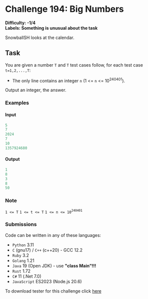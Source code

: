 # Challenge 194: Big Numbers

**Difficulty: -1/4  
Labels: Something is unusual about the task**

SnowballSH looks at the calendar.

## Task

You are given a number `T` and `T` test cases follow, for each test case `t=1,2,...,T`:

- The only line contains an integer `n` (1 <= `n` <= 10<sup>240401</sup>).

Output an integer, the answer.

### Examples

#### Input

```rust
5
7
2024
7
10
1357924680
```

#### Output

```rust
‌1
8
3
8
50
```

### Note

`1 <= T`
`1 <= t <= T`
`1 <= n <= 10`<sup>`240401`</sup>

### Submissions

Code can be written in any of these languages:

- `Python` 3.11
- `C` (gnu17) / `C++` (c++20) - GCC 12.2
- `Ruby` 3.2
- `Golang` 1.21
- `Java` 19 (Open JDK) - use **"class Main"!!!**
- `Rust` 1.72
- `C#` 11 (.Net 7.0)
- `JavaScript` ES2023 (Node.js 20.6)

To download tester for this challenge click [here](https://downgit.github.io/#/home?url=https://github.com/Pomroka/TWT_Challenges_Tester/tree/main/Challenge_194)
